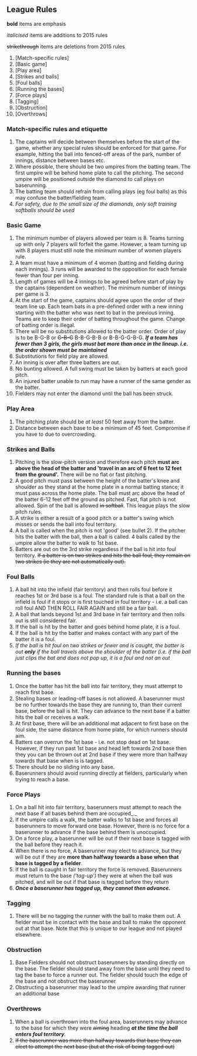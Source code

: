 ## League Rules

__bold__ items are emphasis

_italicised_ items are additions to 2015 rules

~~strikethrough~~ items are deletions from 2015 rules

1.  [Match-specific rules]
2.  [Basic game]
3.  [Play area]
4.  [Strikes and balls]
5.  [Foul balls]
6.  [Running the bases]
7.  [Force plays]
8.  [Tagging]
9.  [Obstruction]
10. [Overthrows]

### Match-specific rules and etiquette

1.  The captains will decide between themselves before the start of the game, whether any special rules should be enforced for that game. For example, hitting the ball into fenced-off areas of the park, number of innings, distance between bases etc.
2.  Where possible, there should be two umpires from the batting team. The first umpire will be behind home plate to call the pitching. The second umpire will be positioned outside the diamond to call plays on baserunning.
3.  The batting team should refrain from calling plays (eg foul balls) as this may confuse the batter/fielding team.
4. _For safety, due to the small size of the diamonds, only soft training softballs should be used_

### Basic Game

1.  The minimum number of players allowed per team is 8. Teams turning up with only 7 players will forfeit the game. However, a team turning up with 8 players must still note the minimum number of women players rule.
2.  A team must have a minimum of 4 women (batting and fielding during each innings). 3 runs will be awarded to the opposition for each female fewer than four per inning.
3.  Length of games will be 4 innings to be agreed before start of play by the captains (dependent on weather). The minimum number of innings per game is 3.
4.  At the start of the game, captains should agree upon the order of their team line up. Each team bats in a pre-defined order with a new inning starting with the batter who was next to bat in the previous inning. Teams are to keep their order of batting throughout the game. Change of batting order is illegal.
5.  There will be no substitutions allowed to the batter order. Order of play is to be B-G-B or ~~G-B-G~~ B-B-G-B-B or B-B-G-G-B-G. ___If a team has fewer than 3 girls, the girls must bat more than once in the lineup. i.e. the order shown must be maintained___
6.  Substitutions for field play are allowed.
7.  An inning is over after three batters are out.
8.  No bunting allowed. A full swing must be taken by batters at each good pitch.
9.  An injured batter unable to run may have a runner of the same gender as the batter.
10.  Fielders may not enter the diamond until the ball has been struck.

### Play Area

1.  The pitching plate should be _at least_ 50 feet away from the batter.
2.  Distance between each base to be a minimum of 45 feet. Compromise if you have to due to overcrowding.

### Strikes and Balls

1.  Pitching is the slow-pitch version and therefore each pitch __must arc above the head of the batter and 'travel in an arc of 6 feet to 12 feet from the ground'.__ There will be no flat or fast pitching.
2.  A good pitch must pass between the height of the batter's knee and shoulder as they stand at the home plate in a normal batting stance; it must pass across the home plate. The ball must arc above the head of the batter 6-12 feet off the ground as pitched. Fast, flat pitch is not allowed. Spin of the ball is allowed ~~in softball~~. This league plays the slow pitch rules.
3.  A strike is either a result of a good pitch or a batter's swing which misses or sends the ball into foul territory.
4.  A ball is called when the pitch is not 'good' (see bullet 2). If the pitcher hits the batter with the ball, then a ball is called. 4 balls called by the umpire allow the batter to walk to 1st base.
5.  Batters are out on the 3rd strike regardless if the ball is hit into foul territory. ~~If a batter is on two strikes and hits the ball foul, they remain on two strikes (ie they are not automatically out).~~

### Foul Balls

1.  A ball hit into the infield (fair territory) and then rolls foul before it reaches 1st or 3rd base is a foul. The standard rule is that a ball on the infield is foul if it stops or is first touched in foul territory - i.e. a ball can roll foul AND THEN ROLL FAIR AGAIN and still be a fair ball.
2.  A ball that lands beyond 1st and 3rd base in fair territory and then rolls out is still considered fair.
3.  If the ball is hit by the batter and goes behind home plate, it is a foul.
4.  If the ball is hit by the batter and makes contact with any part of the batter it is a foul.
5.  _If the ball is hit foul on two strikes or fewer and is caught, the batter is out **only** if the ball travels above the shoulder of the batter (i.e. if the ball just clips the bat and does not pop up, it is a foul and not an out_

### Running the bases

1.  Once the batter has hit the ball into fair territory, they must attempt to reach first base.
2.  Stealing bases or leading-off bases is not allowed. A baserunner must be no further towards the base they are running to, than their current base, before the ball is hit. They can advance to the next base if a batter hits the ball or receives a walk.
3.  At first base, there will be an additional mat adjacent to first base on the foul side, the same distance from home plate, for which runners should aim.
4.  Batters can overrun the 1st base - i.e. not stop dead on 1st base. However, if they run past 1st base and head left towards 2nd base then they you can be thrown out at 2nd base if they were more than halfway towards that base when is is tagged.
5.  There should be no sliding into any base.
6.  Baserunners should avoid running directly at fielders, particularly when trying to reach a base.

### Force Plays

1.  On a ball hit into fair territory, baserunners must attempt to reach the next base if all bases behind them are occupied_._
2.  If the umpire calls a walk, the batter walks to 1st base and forces all baserunners to move forward one base. However, there is no force for a baserunner to advance if the base behind them is unoccupied.
3.  On a force play, a baserunner will be out if their next base is tagged with the ball before they reach it.
4.  When there is no force, A baserunner may elect to advance, but they will be out if they are __more than halfway towards a base when that base is tagged by a fielder__.
5.  If the ball is caught in fair territory the force is removed. Baserunners must return to the base _('tag-up')_ they were at when the ball was pitched, and will be out if that base is tagged before they return
6. ___Once a baserunner has tagged up, they cannot then advance.___

### Tagging

1.  There will be no tagging the runner with the ball to make them out. A fielder must be in contact with the base and ball to make the opponent out at that base. Note that this is unique to our league and not played elsewhere.

### Obstruction

1.  Base Fielders should not obstruct baserunners by standing directly on the base. The fielder should stand away from the base until they need to tag the base to force a runner out. The fielder should touch the edge of the base and not obstruct the baserunner
2.  Obstructing a baserunner may lead to the umpire awarding that runner an additional base

### Overthrows

1.  When a ball is overthrown into the foul area, baserunners may advance to the base for which they were ~~aiming~~ heading ___at the time the ball enters foul territory___.
2.  ~~If the baserunner was more than halfway towards that base they can elect to attempt the next base (but at the risk of being tagged out)~~
